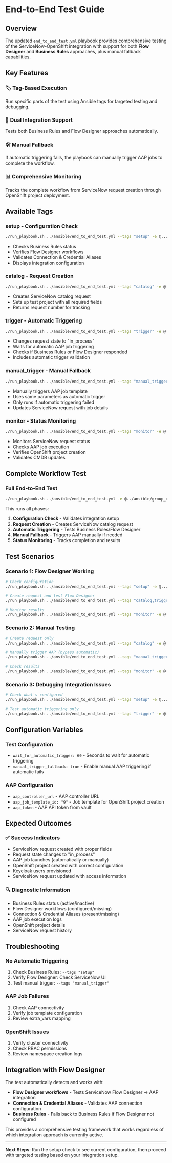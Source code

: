 # End-to-End Test Guide

## Overview

The updated `end_to_end_test.yml` playbook provides comprehensive testing of the ServiceNow-OpenShift integration with support for both **Flow Designer** and **Business Rules** approaches, plus manual fallback capabilities.

## Key Features

### 🏷️ **Tag-Based Execution**
Run specific parts of the test using Ansible tags for targeted testing and debugging.

### 🔄 **Dual Integration Support**
Tests both Business Rules and Flow Designer approaches automatically.

### 🛠️ **Manual Fallback**
If automatic triggering fails, the playbook can manually trigger AAP jobs to complete the workflow.

### 📊 **Comprehensive Monitoring**
Tracks the complete workflow from ServiceNow request creation through OpenShift project deployment.

## Available Tags

### **setup** - Configuration Check
```bash
./run_playbook.sh ../ansible/end_to_end_test.yml --tags "setup" -e @../ansible/group_vars/all/vault.yml --vault-password-file ../.vault_pass -m stdout
```
- Checks Business Rules status
- Verifies Flow Designer workflows
- Validates Connection & Credential Aliases
- Displays integration configuration

### **catalog** - Request Creation
```bash
./run_playbook.sh ../ansible/end_to_end_test.yml --tags "catalog" -e @../ansible/group_vars/all/vault.yml --vault-password-file ../.vault_pass -m stdout
```
- Creates ServiceNow catalog request
- Sets up test project with all required fields
- Returns request number for tracking

### **trigger** - Automatic Triggering
```bash
./run_playbook.sh ../ansible/end_to_end_test.yml --tags "trigger" -e @../ansible/group_vars/all/vault.yml --vault-password-file ../.vault_pass -m stdout
```
- Changes request state to "in_process"
- Waits for automatic AAP job triggering
- Checks if Business Rules or Flow Designer responded
- Includes automatic trigger validation

### **manual_trigger** - Manual Fallback
```bash
./run_playbook.sh ../ansible/end_to_end_test.yml --tags "manual_trigger" -e @../ansible/group_vars/all/vault.yml --vault-password-file ../.vault_pass -m stdout
```
- Manually triggers AAP job template
- Uses same parameters as automatic trigger
- Only runs if automatic triggering failed
- Updates ServiceNow request with job details

### **monitor** - Status Monitoring
```bash
./run_playbook.sh ../ansible/end_to_end_test.yml --tags "monitor" -e @../ansible/group_vars/all/vault.yml --vault-password-file ../.vault_pass -m stdout
```
- Monitors ServiceNow request status
- Checks AAP job execution
- Verifies OpenShift project creation
- Validates CMDB updates

## Complete Workflow Test

### **Full End-to-End Test**
```bash
./run_playbook.sh ../ansible/end_to_end_test.yml -e @../ansible/group_vars/all/vault.yml --vault-password-file ../.vault_pass -m stdout
```

This runs all phases:
1. **Configuration Check** - Validates integration setup
2. **Request Creation** - Creates ServiceNow catalog request
3. **Automatic Triggering** - Tests Business Rules/Flow Designer
4. **Manual Fallback** - Triggers AAP manually if needed
5. **Status Monitoring** - Tracks completion and results

## Test Scenarios

### **Scenario 1: Flow Designer Working**
```bash
# Check configuration
./run_playbook.sh ../ansible/end_to_end_test.yml --tags "setup" -e @../ansible/group_vars/all/vault.yml --vault-password-file ../.vault_pass -m stdout

# Create request and test Flow Designer
./run_playbook.sh ../ansible/end_to_end_test.yml --tags "catalog,trigger" -e @../ansible/group_vars/all/vault.yml --vault-password-file ../.vault_pass -m stdout

# Monitor results
./run_playbook.sh ../ansible/end_to_end_test.yml --tags "monitor" -e @../ansible/group_vars/all/vault.yml --vault-password-file ../.vault_pass -m stdout
```

### **Scenario 2: Manual Testing**
```bash
# Create request only
./run_playbook.sh ../ansible/end_to_end_test.yml --tags "catalog" -e @../ansible/group_vars/all/vault.yml --vault-password-file ../.vault_pass -m stdout

# Manually trigger AAP (bypass automatic)
./run_playbook.sh ../ansible/end_to_end_test.yml --tags "manual_trigger" -e @../ansible/group_vars/all/vault.yml --vault-password-file ../.vault_pass -m stdout

# Check results
./run_playbook.sh ../ansible/end_to_end_test.yml --tags "monitor" -e @../ansible/group_vars/all/vault.yml --vault-password-file ../.vault_pass -m stdout
```

### **Scenario 3: Debugging Integration Issues**
```bash
# Check what's configured
./run_playbook.sh ../ansible/end_to_end_test.yml --tags "setup" -e @../ansible/group_vars/all/vault.yml --vault-password-file ../.vault_pass -m stdout

# Test automatic triggering only
./run_playbook.sh ../ansible/end_to_end_test.yml --tags "trigger" -e @../ansible/group_vars/all/vault.yml --vault-password-file ../.vault_pass -m stdout
```

## Configuration Variables

### **Test Configuration**
- `wait_for_automatic_trigger: 60` - Seconds to wait for automatic triggering
- `manual_trigger_fallback: true` - Enable manual AAP triggering if automatic fails

### **AAP Configuration**
- `aap_controller_url` - AAP controller URL
- `aap_job_template_id: "9"` - Job template for OpenShift project creation
- `aap_token` - AAP API token from vault

## Expected Outcomes

### **✅ Success Indicators**
- ServiceNow request created with proper fields
- Request state changes to "in_process"
- AAP job launches (automatically or manually)
- OpenShift project created with correct configuration
- Keycloak users provisioned
- ServiceNow request updated with access information

### **🔍 Diagnostic Information**
- Business Rules status (active/inactive)
- Flow Designer workflows (configured/missing)
- Connection & Credential Aliases (present/missing)
- AAP job execution logs
- OpenShift project details
- ServiceNow request history

## Troubleshooting

### **No Automatic Triggering**
1. Check Business Rules: `--tags "setup"`
2. Verify Flow Designer: Check ServiceNow UI
3. Test manual trigger: `--tags "manual_trigger"`

### **AAP Job Failures**
1. Check AAP connectivity
2. Verify job template configuration
3. Review extra_vars mapping

### **OpenShift Issues**
1. Verify cluster connectivity
2. Check RBAC permissions
3. Review namespace creation logs

## Integration with Flow Designer

The test automatically detects and works with:
- **Flow Designer workflows** - Tests ServiceNow Flow Designer → AAP integration
- **Connection & Credential Aliases** - Validates AAP connection configuration
- **Business Rules** - Falls back to Business Rules if Flow Designer not configured

This provides a comprehensive testing framework that works regardless of which integration approach is currently active.

---

**Next Steps**: Run the setup check to see current configuration, then proceed with targeted testing based on your integration setup.
